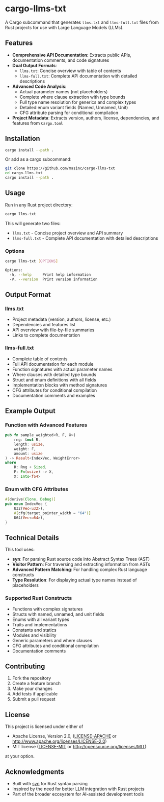 # cargo-llms-txt

A Cargo subcommand that generates `llms.txt` and `llms-full.txt` files from Rust projects for use with Large Language Models (LLMs).

## Features

- **Comprehensive API Documentation**: Extracts public APIs, documentation comments, and code signatures
- **Dual Output Formats**: 
  - `llms.txt`: Concise overview with table of contents
  - `llms-full.txt`: Complete API documentation with detailed descriptions
- **Advanced Code Analysis**:
  - Actual parameter names (not placeholders)
  - Complete where clause extraction with type bounds
  - Full type name resolution for generics and complex types
  - Detailed enum variant fields (Named, Unnamed, Unit)
  - CFG attribute parsing for conditional compilation
- **Project Metadata**: Extracts version, authors, license, dependencies, and features from `Cargo.toml`

## Installation

```bash
cargo install --path .
```

Or add as a cargo subcommand:

```bash
git clone https://github.com/masinc/cargo-llms-txt
cd cargo-llms-txt
cargo install --path .
```

## Usage

Run in any Rust project directory:

```bash
cargo llms-txt
```

This will generate two files:
- `llms.txt` - Concise project overview and API summary
- `llms-full.txt` - Complete API documentation with detailed descriptions

### Options

```bash
cargo llms-txt [OPTIONS]

Options:
  -h, --help     Print help information
  -V, --version  Print version information
```

## Output Format

### llms.txt
- Project metadata (version, authors, license, etc.)
- Dependencies and features list
- API overview with file-by-file summaries
- Links to complete documentation

### llms-full.txt
- Complete table of contents
- Full API documentation for each module
- Function signatures with actual parameter names
- Where clauses with detailed type bounds
- Struct and enum definitions with all fields
- Implementation blocks with method signatures
- CFG attributes for conditional compilation
- Documentation comments and examples

## Example Output

### Function with Advanced Features
```rust
pub fn sample_weighted<R, F, X>(
    rng: &mut R,
    length: usize,
    weight: F,
    amount: usize
) -> Result<IndexVec, WeightError>
where
    R: Rng + Sized,
    F: Fn(usize) -> X,
    X: Into<f64>
```

### Enum with CFG Attributes
```rust
#[derive(Clone, Debug)]
pub enum IndexVec {
    U32(Vec<u32>),
    #[cfg(target_pointer_width = "64")]
    U64(Vec<u64>),
}
```

## Technical Details

This tool uses:
- **syn**: For parsing Rust source code into Abstract Syntax Trees (AST)
- **Visitor Pattern**: For traversing and extracting information from ASTs
- **Advanced Pattern Matching**: For handling complex Rust language constructs
- **Type Resolution**: For displaying actual type names instead of placeholders

### Supported Rust Constructs

- Functions with complex signatures
- Structs with named, unnamed, and unit fields  
- Enums with all variant types
- Traits and implementations
- Constants and statics
- Modules and visibility
- Generic parameters and where clauses
- CFG attributes and conditional compilation
- Documentation comments

## Contributing

1. Fork the repository
2. Create a feature branch
3. Make your changes
4. Add tests if applicable
5. Submit a pull request

## License

This project is licensed under either of

- Apache License, Version 2.0, ([LICENSE-APACHE](LICENSE-APACHE) or http://www.apache.org/licenses/LICENSE-2.0)
- MIT license ([LICENSE-MIT](LICENSE-MIT) or http://opensource.org/licenses/MIT)

at your option.

## Acknowledgments

- Built with [syn](https://github.com/dtolnay/syn) for Rust syntax parsing
- Inspired by the need for better LLM integration with Rust projects
- Part of the broader ecosystem for AI-assisted development tools